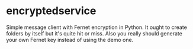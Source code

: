 # encryptedservice
Simple message client with Fernet encryption in Python.
It ought to create folders by itself but it's quite hit or miss.
Also you really should generate your own Fernet key instead of using the demo one.